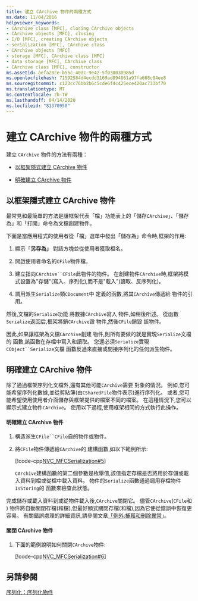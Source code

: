```yaml
---
title: 建立 CArchive 物件的兩種方式
ms.date: 11/04/2016
helpviewer_keywords:
- CArchive class [MFC], closing CArchive objects
- CArchive objects [MFC], closing
- I/O [MFC], creating CArchive objects
- serialization [MFC], CArchive class
- CArchive objects [MFC]
- storage [MFC], CArchive class [MFC]
- data storage [MFC], CArchive class
- CArchive class [MFC], constructor
ms.assetid: aefa28ce-b55c-40dc-9e42-5f038030985d
ms.openlocfilehash: 71592584d4ecdd3169ad894861a97fa668c04ee8
ms.sourcegitcommit: c123cc76bb2b6c5cde6f4c425ece420ac733bf70
ms.translationtype: MT
ms.contentlocale: zh-TW
ms.lasthandoff: 04/14/2020
ms.locfileid: "81370950"
---
```

# <a name="two-ways-to-create-a-carchive-object"></a>建立 CArchive 物件的兩種方式

建立 `CArchive` 物件的方法有兩種：

- [以框架隱式建立 CArchive 物件](#_core_implicit_creation_of_a_carchive_object_via_the_framework)

- [明確建立 CArchive 物件](#_core_explicit_creation_of_a_carchive_object)

## <a name="implicit-creation-of-a-carchive-object-via-the-framework"></a><a name="_core_implicit_creation_of_a_carchive_object_via_the_framework"></a>以框架隱式建立 CArchive 物件

最常見和最簡單的方法是讓框架代表「檔」功能表上的「儲存`CArchive`」、「儲存為」和「打開」命令為文檔創建物件。

下面是當應用程式的使用者從「檔」選單中發出「儲存為」命令時,框架的作用:

1. 顯示「**另存為」** 對話方塊並從使用者獲取檔名。

1. 開啟使用者命名的`CFile`物件檔。

1. 建立指向`CArchive``CFile`此物件的物件。 在創建物件`CArchive`時,框架將模式設置為"存儲"(寫入、序列化),而不是"載入"(讀取、反序列化)。

1. 調用派生`Serialize`類`CDocument`中 定義的函數,將其`CArchive`傳遞給 物件的引用。

然後,文檔的`Serialize`功能 將數據`CArchive`寫入 物件,如稍後所述。 從函數`Serialize`返回后,框架將銷`CArchive`毀 物件,然後`CFile`銷毀 該物件。

因此,如果讓框架為文檔`CArchive`創建 物件,則所有要做的就是實現`Serialize`文檔的 函數,該函數在存檔中寫入和讀取。 您還必須`Serialize`實現`CObject``Serialize`文檔 函數反過來直接或間接序列化的任何派生物件。

## <a name="explicit-creation-of-a-carchive-object"></a><a name="_core_explicit_creation_of_a_carchive_object"></a>明確建立 CArchive 物件

除了通過框架序列化文檔外,還有其他可能`CArchive`需要 對象的情況。 例如,您可能希望序列化數據,並從剪貼簿(由`CSharedFile`物件表示)進行序列化。 或者,您可能希望使用使用者介面儲存與框架提供的檔案不同的檔案。 在這種情況下,您可以顯示式建立物件`CArchive`。 使用以下過程,使用框架相同的方式執行此操作。

#### <a name="to-explicitly-create-a-carchive-object"></a>明確建立 CArchive 物件

1. 構造派生`CFile``CFile`自的物件或物件。

1. 將`CFile`物件傳遞給`CArchive`的 建構函數,如以下範例所示:

   [!code-cpp[NVC_MFCSerialization#5](../mfc/codesnippet/cpp/two-ways-to-create-a-carchive-object_1.cpp)]

   `CArchive`建構函數的第二個參數是枚舉值,該值指定存檔是否將用於存儲或載入資料到檔或從檔中載入資料。 物件的`Serialize`函數通過調用存檔物件`IsStoring`的 函數來檢查此狀態。

完成儲存或載入資料到或從物件載入後,`CArchive`關閉它。 儘管`CArchive`(`CFile`和 ) 物件將自動關閉存檔(和檔),但最好顯式關閉存檔(和檔),因為它使從錯誤中恢復更容易。 有關錯誤處理的詳細資訊,請參閱文章[「例外:捕獲和刪除異常](../mfc/exceptions-catching-and-deleting-exceptions.md)」。

#### <a name="to-close-the-carchive-object"></a>關閉 CArchive 物件

1. 下面的範例說明如何關閉`CArchive`物件:

   [!code-cpp[NVC_MFCSerialization#6](../mfc/codesnippet/cpp/two-ways-to-create-a-carchive-object_2.cpp)]

## <a name="see-also"></a>另請參閱

[序列化：序列化物件](../mfc/serialization-serializing-an-object.md)
